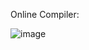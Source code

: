 Online Compiler: 

![image](https://github.com/user-attachments/assets/60c916fe-c4ce-4f8a-8ae6-81d704a37660)


